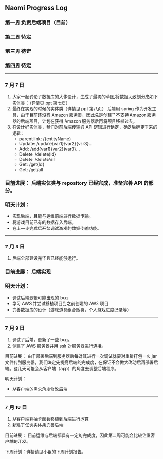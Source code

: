 ## Naomi Progress Log

### 第一周 负责后端项目（目前）

### 第二周 待定

### 第三周 待定

### 第四周 待定

---

### 7 月 7 日

1. 大家一起讨论了数据库的大体设计，生成了最初的草图,将数据大致划分成如下实体类：（详情见 ppt 第七页）
2. 最终在实现的时候的实体类（详情见 ppt 第八页）
   后端用 spring 作为开发工具，由于目前还没有 Amazon 服务器，因此先是创建了不支持 Amazon 服务器的后端项目，计划在获得 Amazon 服务器后再将项目移植过去。
3. 在设计好实体类，我们对前后端传输的 API 逻辑进行确定，确定后确定下来的逻辑：
   - parent link: /{entityName}
   - Update: /update{var1}{var2}{var3}...
   - Add: /add{var1}{var2}{var3}...
   - Delete: /delete{Id}
   - Delete: /delete/all
   - Get: /get{Id}
   - Get: /get/all

### 目前进展： 后端实体类与 repository 已经完成，准备完善 API 的部分。

### 明天计划：

- 实现后端，且能与运维前端进行数据传输。
- 将游戏目前已有的数据存入后端。
- 在上一步完成后开始调试游戏的数据传输功能。

---

### 7 月 8 日

1. 后端全部建设完毕且已经能够运行。

### 目前进展： 后端实现

### 明天计划：

- 调试后端逻辑可能出现的 bug
- 学习 AWS 并尝试移植项目到之前创建的 AWS 项目
- 完善数据库的设计（游戏道具组合贩卖，个人游戏进度记录等）

---

### 7 月 9 日

1. 调试了后端，更新了一些 bug。
2. 创建了 AWS 服务器并用 ssh 对服务器进行连接。

目前进展： 由于部署后端到服务器后每对其进行一次调试就要对重新打包一次 jar 文件传到服务器，我们决定先提高后端的完成度，在保证不会做大改动后再部署后端。这几天可能会从客户端（app）的角度去调整后端程序。

明天计划：

- 从客户端的需求角度修改后端

---

### 7 月 10 日

1. 从客户端将抽卡函数移植到后端进行运算
2. 新建了任务实体集完善后端

目前进展： 目前运维与后端都具有一定的完成度，因此第二周可能会比较注重客户端的开发。

下周计划：详情请见小组的下周计划报告。
